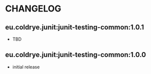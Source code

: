 # CHANGELOG

## eu.coldrye.junit:junit-testing-common:1.0.1

- TBD

## eu.coldrye.junit:junit-testing-common:1.0.0

- initial release

